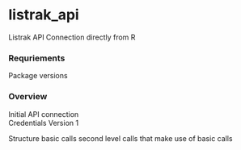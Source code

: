 # listrak_api
Listrak API Connection directly from R  

### Requriements  
Package versions
  
  
### Overview
Initial API connection  
  Credentials
  Version 1
  
Structure
  basic calls
    second level calls that make use of basic calls
